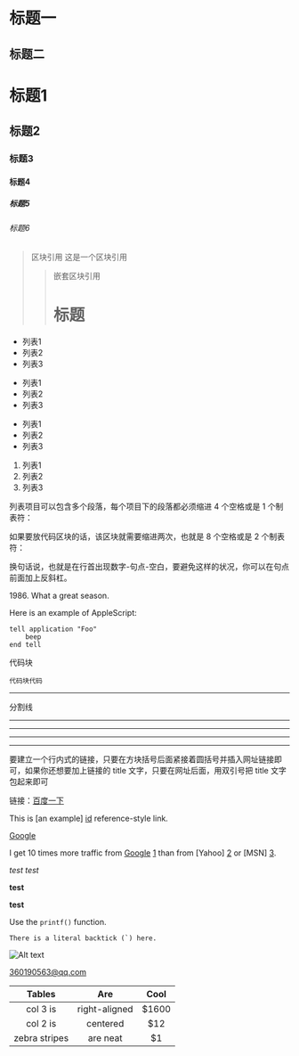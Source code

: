 标题一
=============
标题二
----
# 标题1
## 标题2
### 标题3
#### 标题4
##### 标题5
###### 标题6
>区块引用
这是一个区块引用
>>嵌套区块引用
>># 标题

*	列表1
*	列表2
*	列表3

+	列表1
+ 	列表2
+  列表3

-	列表1
- 	列表2
- 	列表3


1.	列表1
2.	列表2
3.	列表3


列表项目可以包含多个段落，每个项目下的段落都必须缩进 4 个空格或是 1 个制表符：

如果要放代码区块的话，该区块就需要缩进两次，也就是 8 个空格或是 2 个制表符：

换句话说，也就是在行首出现数字-句点-空白，要避免这样的状况，你可以在句点前面加上反斜杠。

1986\. What a great season.

Here is an example of AppleScript:

    tell application "Foo"
        beep
    end tell
   
 代码块
	
	代码块代码
	
***

分割线

*******
* * *

- - - 
- -------

要建立一个行内式的链接，只要在方块括号后面紧接着圆括号并插入网址链接即可，如果你还想要加上链接的 title 文字，只要在网址后面，用双引号把 title 文字包起来即可

链接：[百度一下](http://www.baidu.com/ "百度一下")


This is [an example] [id] reference-style link.

[id]: http://example.com/  "Optional Title Here"

[Google][]

[Google]: http://google.com/

I get 10 times more traffic from [Google] [1] than from
[Yahoo] [2] or [MSN] [3].

  [1]: http://google.com/        "Google"
  [2]: http://search.yahoo.com/  "Yahoo Search"
  [3]: http://search.msn.com/    "MSN Search"
  
  *test*
  _test_
  
  **test**
  
  __test__
  
  Use the `printf()` function.
  
  ``There is a literal backtick (`) here.``
  
  ![Alt text](http://p9.pstatp.com/origin/1bf60005c0ab588ec94f)
  
  
  <360190563@qq.com>
  
  
| Tables        | Are           | Cool  |
| :--------: |:-------------:| :-----:|
| col 3 is      | right-aligned | $1600 |
| col 2 is      | centered      |   $12 |
| zebra stripes | are neat      |    $1 |
